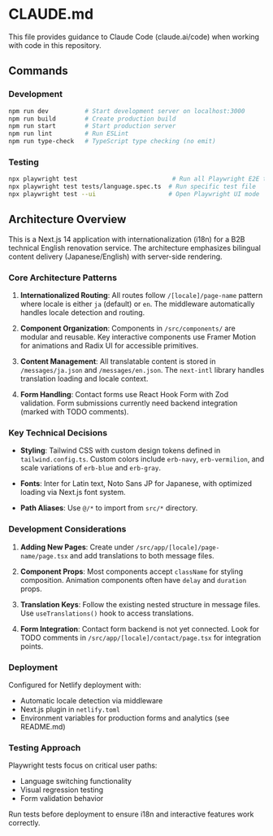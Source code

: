 # CLAUDE.md

This file provides guidance to Claude Code (claude.ai/code) when working with code in this repository.

## Commands

### Development
```bash
npm run dev          # Start development server on localhost:3000
npm run build        # Create production build
npm run start        # Start production server
npm run lint         # Run ESLint
npm run type-check   # TypeScript type checking (no emit)
```

### Testing
```bash
npx playwright test                          # Run all Playwright E2E tests
npx playwright test tests/language.spec.ts  # Run specific test file
npx playwright test --ui                    # Open Playwright UI mode
```

## Architecture Overview

This is a Next.js 14 application with internationalization (i18n) for a B2B technical English renovation service. The architecture emphasizes bilingual content delivery (Japanese/English) with server-side rendering.

### Core Architecture Patterns

1. **Internationalized Routing**: All routes follow `/[locale]/page-name` pattern where locale is either `ja` (default) or `en`. The middleware automatically handles locale detection and routing.

2. **Component Organization**: Components in `/src/components/` are modular and reusable. Key interactive components use Framer Motion for animations and Radix UI for accessible primitives.

3. **Content Management**: All translatable content is stored in `/messages/ja.json` and `/messages/en.json`. The `next-intl` library handles translation loading and locale context.

4. **Form Handling**: Contact forms use React Hook Form with Zod validation. Form submissions currently need backend integration (marked with TODO comments).

### Key Technical Decisions

- **Styling**: Tailwind CSS with custom design tokens defined in `tailwind.config.ts`. Custom colors include `erb-navy`, `erb-vermilion`, and scale variations of `erb-blue` and `erb-gray`.

- **Fonts**: Inter for Latin text, Noto Sans JP for Japanese, with optimized loading via Next.js font system.

- **Path Aliases**: Use `@/*` to import from `src/*` directory.

### Development Considerations

1. **Adding New Pages**: Create under `/src/app/[locale]/page-name/page.tsx` and add translations to both message files.

2. **Component Props**: Most components accept `className` for styling composition. Animation components often have `delay` and `duration` props.

3. **Translation Keys**: Follow the existing nested structure in message files. Use `useTranslations()` hook to access translations.

4. **Form Integration**: Contact form backend is not yet connected. Look for TODO comments in `/src/app/[locale]/contact/page.tsx` for integration points.

### Deployment

Configured for Netlify deployment with:
- Automatic locale detection via middleware
- Next.js plugin in `netlify.toml`
- Environment variables for production forms and analytics (see README.md)

### Testing Approach

Playwright tests focus on critical user paths:
- Language switching functionality
- Visual regression testing
- Form validation behavior

Run tests before deployment to ensure i18n and interactive features work correctly.